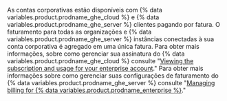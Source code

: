 As contas corporativas estão disponíveis com {% data variables.product.prodname_ghe_cloud %} e {% data variables.product.prodname_ghe_server %} clientes pagando por fatura. O faturamento para todas as organizações e {% data variables.product.prodname_ghe_server %} instâncias conectadas à sua conta corporativa é agregado em uma única fatura. Para obter mais informações, sobre como gerenciar sua assinatura do {% data variables.product.prodname_ghe_cloud %} consulte "[Viewing the subscription and usage for your enterprise account](/articles/viewing-the-subscription-and-usage-for-your-enterprise-account)." Para obter mais informações sobre como gerenciar suas configurações de faturamento do {% data variables.product.prodname_ghe_server %} consulte "[Managing billing for {% data variables.product.prodname_enterprise %}](/enterprise/admin/installation/managing-billing-for-github-enterprise)."
